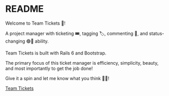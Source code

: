 # README

Welcome to Team Tickets 📝!

A project manager with ticketing 🎟, tagging 🏷, commenting 💬, and status-changing 🟢🔴 ability.

Team Tickets is built with Rails 6 and Bootstrap.

The primary focus of this ticket manager is efficiency, simplicity, beauty, and most importantly to get the job done!

Give it a spin and let me know what you think 🙂🎉!

[Team Tickets](https://calm-thicket-74827.herokuapp.com/)
